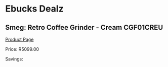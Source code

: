 
# Ebucks Dealz
## Smeg: Retro Coffee Grinder - Cream CGF01CREU
[Product Page](https://www.ebucks.com/web/shop/productSelected.do?prodId=911766725&catId=1196429345)

Price: R5099.00

Savings: 


	